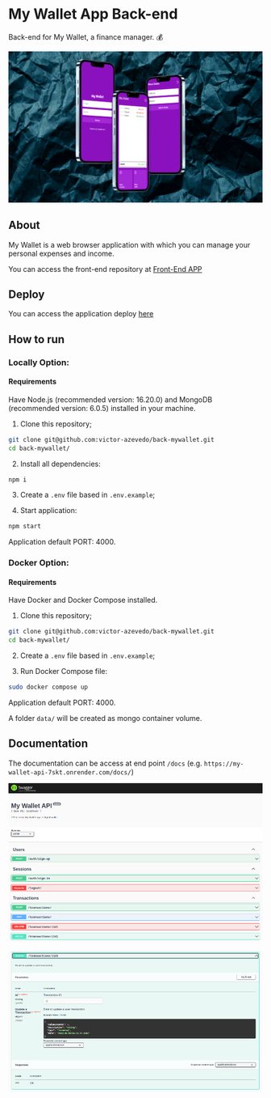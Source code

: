# My Wallet App Back-end

Back-end for My Wallet, a finance manager. :moneybag:

![Cover ](./doc/cover-mockup.png)

## About

My Wallet is a web browser application with which you can manage your personal expenses and income.

You can access the front-end repository at [Front-End APP](https://github.com/victor-azevedo/front-mywallet)

## Deploy

You can access the application deploy [here](https://victor-dev-mywallet.vercel.app)

## How to run

### Locally Option:

#### Requirements

Have Node.js (recommended version: 16.20.0) and MongoDB (recommended version: 6.0.5) installed in your machine.

1. Clone this repository;

```bash
git clone git@github.com:victor-azevedo/back-mywallet.git
cd back-mywallet/
```

2. Install all dependencies:

```bash
npm i
```

3. Create a `.env` file based in `.env.example`;

4. Start application:

```bash
npm start
```

Application default PORT: 4000.

### Docker Option:

#### Requirements

Have Docker and Docker Compose installed.

1. Clone this repository;

```bash
git clone git@github.com:victor-azevedo/back-mywallet.git
cd back-mywallet/
```

2. Create a `.env` file based in `.env.example`;

3. Run Docker Compose file:

```bash
sudo docker compose up
```

Application default PORT: 4000.

A folder `data/` will be created as mongo container volume.

## Documentation

The documentation can be access at end point `/docs` (e.g. `https://my-wallet-api-7skt.onrender.com/docs/`)

![Sample Doc](./doc/image-doc-sample1.png)

![Sample Doc](./doc/image-doc-sample2.png)
